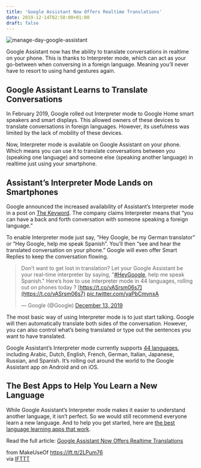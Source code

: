 ```yaml
---
title: 'Google Assistant Now Offers Realtime Translations'
date: 2019-12-14T02:58:00+01:00
draft: false
---
```


![manage-day-google-assistant](https://static.makeuseof.com/wp-content/uploads/2018/04/manage-day-google-assistant.jpg)

Google Assistant now has the ability to translate conversations in realtime on your phone. This is thanks to Interpreter mode, which can act as your go-between when conversing in a foreign language. Meaning you’ll never have to resort to using hand gestures again.

Google Assistant Learns to Translate Conversations
--------------------------------------------------

In February 2019, Google rolled out Interpreter mode to Google Home smart speakers and smart displays. This allowed owners of these devices to translate conversations in foreign languages. However, its usefulness was limited by the lack of mobility of these devices.

Now, Interpreter mode is available on Google Assistant on your phone. Which means you can use it to translate conversations between you (speaking one language) and someone else (speaking another language) in realtime just using your smartphone.

Assistant’s Interpreter Mode Lands on Smartphones
-------------------------------------------------

Google announced the increased availability of Assistant’s Interpreter mode in a post on [The Keyword](https://www.blog.google/products/assistant/interpreter-mode-brings-real-time-translation-your-phone/). The company claims Interpreter means that “you can have a back and forth conversation with someone speaking a foreign language.”

To enable Interpreter mode just say, “Hey Google, be my German translator” or “Hey Google, help me speak Spanish”. You’ll then “see and hear the translated conversation on your phone.” Google will even offer Smart Replies to keep the conversation flowing.

> Don’t want to get lost in translation? Let your Google Assistant be your real-time interpreter by saying, "[#HeyGoogle](https://twitter.com/hashtag/HeyGoogle?src=hash&ref_src=twsrc%5Etfw), help me speak Spanish." Here’s how to use interpreter mode in 44 languages, rolling out on phones today ? [https://t.co/vASrsm06s7](https://t.co/vASrsm06s7) [pic.twitter.com/yaPbCmvnxA](https://t.co/yaPbCmvnxA)
> 
> — Google (@Google) [December 13, 2019](https://twitter.com/Google/status/1205291912409702400?ref_src=twsrc%5Etfw)

The most basic way of using Interpreter mode is to just start talking. Google will then automatically translate both sides of the conversation. However, you can also control what’s being translated or type out the sentences you want to have translated.

Google Assistant’s Interpreter mode currently supports [44 languages](https://support.google.com/assistant/answer/9234753#interpreter_languages), including Arabic, Dutch, English, French, German, Italian, Japanese, Russian, and Spanish. It’s rolling out around the world to the Google Assistant app on Android and on iOS.

The Best Apps to Help You Learn a New Language
----------------------------------------------

While Google Assistant’s Interpreter mode makes it easier to understand another language, it isn’t perfect. So we would still recommend everyone learn a new language. And to help you get started, here are [the best language learning apps that work](//www.makeuseof.com/tag/five-free-apps-help-learn-foreign-language/).

Read the full article: [Google Assistant Now Offers Realtime Translations](https://www.makeuseof.com/tag/google-assistant-realtime-translations/)

  
  
from MakeUseOf https://ift.tt/2LPum76  
via [IFTTT](https://ifttt.com/?ref=da&site=blogger)